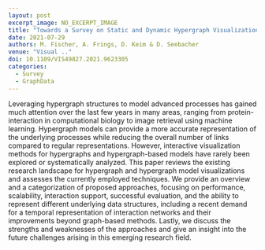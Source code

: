 ```yaml
---
layout: post
excerpt_image: NO_EXCERPT_IMAGE
title: "Towards a Survey on Static and Dynamic Hypergraph Visualizations"
date: 2021-07-29
authors: M. Fischer, A. Frings, D. Keim & D. Seebacher
venue: "Visual .."
doi: 10.1109/VIS49827.2021.9623305
categories:
  - Survey
  - GraphData
---
```

Leveraging hypergraph structures to model advanced processes has gained much attention over the last few years in many areas, ranging from protein-interaction in computational biology to image retrieval using machine learning. Hypergraph models can provide a more accurate representation of the underlying processes while reducing the overall number of links compared to regular representations. However, interactive visualization methods for hypergraphs and hypergraph-based models have rarely been explored or systematically analyzed. This paper reviews the existing research landscape for hypergraph and hypergraph model visualizations and assesses the currently employed techniques. We provide an overview and a categorization of proposed approaches, focusing on performance, scalability, interaction support, successful evaluation, and the ability to represent different underlying data structures, including a recent demand for a temporal representation of interaction networks and their improvements beyond graph-based methods. Lastly, we discuss the strengths and weaknesses of the approaches and give an insight into the future challenges arising in this emerging research field.
